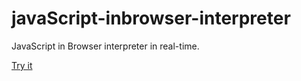 # javaScript-inbrowser-interpreter
JavaScript in Browser interpreter in real-time.

[Try it](https://abughalib.github.io/assets/index.html)
